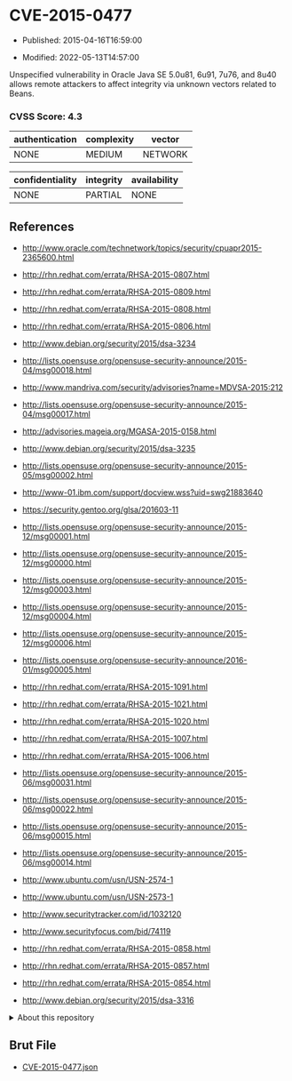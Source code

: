 # CVE-2015-0477

- Published: 2015-04-16T16:59:00

- Modified: 2022-05-13T14:57:00

Unspecified vulnerability in Oracle Java SE 5.0u81, 6u91, 7u76, and 8u40 allows remote attackers to affect integrity via unknown vectors related to Beans.

### CVSS Score: **4.3**

| authentication | complexity | vector |
| --- | --- | --- |
| NONE | MEDIUM | NETWORK |

| confidentiality | integrity | availability |
| --- | --- | --- |
| NONE | PARTIAL | NONE |

## References

* http://www.oracle.com/technetwork/topics/security/cpuapr2015-2365600.html

* http://rhn.redhat.com/errata/RHSA-2015-0807.html

* http://rhn.redhat.com/errata/RHSA-2015-0809.html

* http://rhn.redhat.com/errata/RHSA-2015-0808.html

* http://rhn.redhat.com/errata/RHSA-2015-0806.html

* http://www.debian.org/security/2015/dsa-3234

* http://lists.opensuse.org/opensuse-security-announce/2015-04/msg00018.html

* http://www.mandriva.com/security/advisories?name=MDVSA-2015:212

* http://lists.opensuse.org/opensuse-security-announce/2015-04/msg00017.html

* http://advisories.mageia.org/MGASA-2015-0158.html

* http://www.debian.org/security/2015/dsa-3235

* http://lists.opensuse.org/opensuse-security-announce/2015-05/msg00002.html

* http://www-01.ibm.com/support/docview.wss?uid=swg21883640

* https://security.gentoo.org/glsa/201603-11

* http://lists.opensuse.org/opensuse-security-announce/2015-12/msg00001.html

* http://lists.opensuse.org/opensuse-security-announce/2015-12/msg00000.html

* http://lists.opensuse.org/opensuse-security-announce/2015-12/msg00003.html

* http://lists.opensuse.org/opensuse-security-announce/2015-12/msg00004.html

* http://lists.opensuse.org/opensuse-security-announce/2015-12/msg00006.html

* http://lists.opensuse.org/opensuse-security-announce/2016-01/msg00005.html

* http://rhn.redhat.com/errata/RHSA-2015-1091.html

* http://rhn.redhat.com/errata/RHSA-2015-1021.html

* http://rhn.redhat.com/errata/RHSA-2015-1020.html

* http://rhn.redhat.com/errata/RHSA-2015-1007.html

* http://rhn.redhat.com/errata/RHSA-2015-1006.html

* http://lists.opensuse.org/opensuse-security-announce/2015-06/msg00031.html

* http://lists.opensuse.org/opensuse-security-announce/2015-06/msg00022.html

* http://lists.opensuse.org/opensuse-security-announce/2015-06/msg00015.html

* http://lists.opensuse.org/opensuse-security-announce/2015-06/msg00014.html

* http://www.ubuntu.com/usn/USN-2574-1

* http://www.ubuntu.com/usn/USN-2573-1

* http://www.securitytracker.com/id/1032120

* http://www.securityfocus.com/bid/74119

* http://rhn.redhat.com/errata/RHSA-2015-0858.html

* http://rhn.redhat.com/errata/RHSA-2015-0857.html

* http://rhn.redhat.com/errata/RHSA-2015-0854.html

* http://www.debian.org/security/2015/dsa-3316

<details>
<summary>About this repository</summary> 

  This repository is part of the project [Live Hack CVE](https://github.com/Live-Hack-CVE). Main website can be found [www.live-hack.org](https://www.live-hack.org) 
  
  Made by [Sn0wAlice](https://github.com/Sn0wAlice) for the people that care about security and need to have a feed of the latest CVEs. Hope you enjoy it, don't forget to star the repo and follow me on [Twitter](https://twitter.com/Sn0wAlice) and [Github](https://github.com/Sn0wAlice). And that is my [personnal website](https://www.alice-snow.me/)

  - [Home Page](https://github.com/Live-Hack-CVE)
  - [Framework](https://github.com/Live-Hack-CVE/cve-framework)
  - [CVE database](https://github.com/Live-Hack-CVE/full_database)
  - [Changelog](https://github.com/Live-Hack-CVE/Changelog)
</details>

## Brut File

* [CVE-2015-0477.json](https://raw.githubusercontent.com/Live-Hack-CVE/full_database/main/cves/2015/CVE-2015-0477.json)

